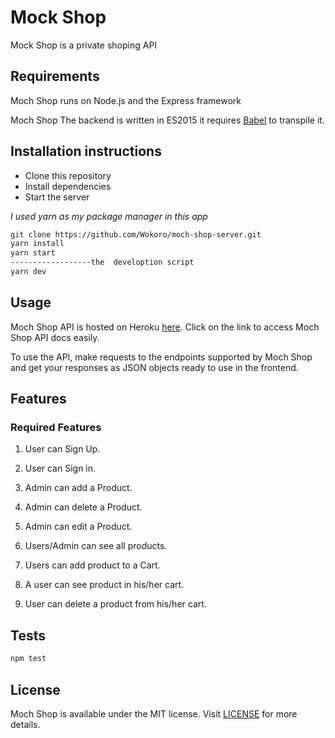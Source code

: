 # Mock Shop

Mock Shop is a private shoping API

## Requirements

Moch Shop runs on Node.js and the Express framework

Moch Shop The backend is written in ES2015 it requires [Babel](https://babeljs.io/) to transpile it.

## Installation instructions

- Clone this repository
- Install dependencies
- Start the server

*I used yarn as my package manager in this app*

```bash
git clone https://github.com/Wokoro/moch-shop-server.git
yarn install
yarn start
------------------the  develoption script
yarn dev
```

## Usage

Moch Shop API is hosted on Heroku [here](https://dashboard.heroku.com/apps/moch-shop/api/v1/docs). Click on the link to access Moch Shop API docs easily.

To use the API, make requests to the endpoints supported by Moch Shop and get your responses as JSON objects ready to use in the frontend.

## Features

### Required Features

1. User can Sign Up.

2. User can Sign in.

3. Admin can add a Product.

4. Admin can delete a Product.

5. Admin can edit a Product.

6. Users/Admin can see all products.

7. Users can add product to a Cart.

8. A user can see product in his/her cart.

9. User can delete a product from his/her cart.

## Tests

```Bash
npm test
```

## License

Moch Shop is available under the MIT license. Visit [LICENSE](https://github.com/Wokoro/moch-shop-api/blob/master/LICENSE.md) for more details.

